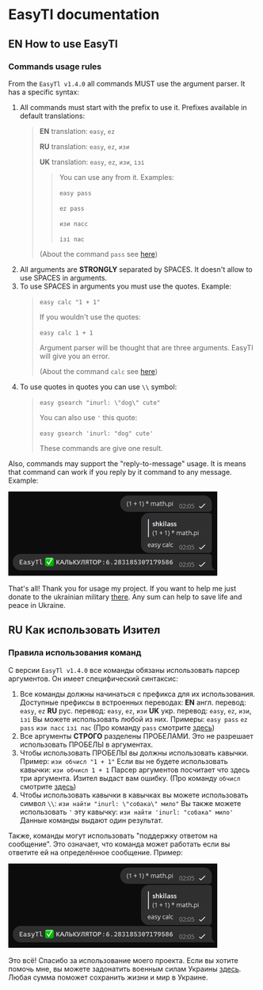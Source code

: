 # EasyTl documentation

## **EN** How to use EasyTl

### Commands usage rules
From the `EasyTl v1.4.0` all commands MUST use the argument parser. It has a specific syntax:

1. All commands must start with the prefix to use it. Prefixes available in default translations:
   >
   > **EN** translation: `easy`, `ez`
   > 
   > **RU** translation: `easy`, `ez`, `изи`
   > 
   > **UK** translation: `easy`, `ez`, `изи`, `ізі`
   > 
   >> You can use any from it. Examples:
   >>
   >>    `easy pass`
   >>
   >>    `ez pass`
   >>
   >>    `изи пасс`
   >>
   >>    `ізі пас`
   >>
   > (About the command `pass` see [here](../plugins/core-plugin.md#pass-command))
2. All arguments are **STRONGLY** separated by SPACES. It doesn't allow to use SPACES in arguments.
3. To use SPACES in arguments you must use the quotes. Example:
   >
   > `easy calc "1 + 1"`
   > 
   > If you wouldn't use the quotes:
   > 
   >`easy calc 1 + 1`
   > 
   > Argument parser will be thought that are three arguments. EasyTl will give you an error.
   > 
   > (About the command `calc` see [here](../plugins/core-plugin.md#calculator-command))
4. To use quotes in quotes you can use `\\` symbol:
   >
   > `easy gsearch "inurl: \"dog\" cute"`
   > 
   > You can also use `'` this quote:
   > 
   > `easy gsearch 'inurl: "dog" cute'`
   > 
   > These commands are give one result.

Also, commands may support the "reply-to-message" usage. It is means that command can work if you reply by it command to any message. 
Example:

![Reply-to-message usage screenshot](../screenshots/reply-to-message-usage.png)

That's all! Thank you for usage my project.
If you want to help me just donate to the ukrainian military [there](https://savelife.in.ua/en/donate-en). 
Any sum can help to save life and peace in Ukraine.

## **RU** Как использовать Изител

### Правила использования команд
С версии `EasyTl v1.4.0` все команды обязаны использовать парсер аргументов. Он имеет специфический синтаксис:

1. Все команды должны начинаться с префикса для их использования. Доступные префиксы в встроенных переводах:
    **EN** англ. перевод: `easy`, `ez`
    **RU** рус.  перевод: `easy`, `ez`, `изи`
    **UK** укр.  перевод: `easy`, `ez`, `изи`, `ізі`
    Вы можете использовать любой из них. Примеры:
        `easy pass`
        `ez pass`
        `изи пасс`
        `ізі пас`
   (Про команду `pass` смотрите [здесь](../plugins/core-plugin.md#команда-пасс))
2. Все аргументы **СТРОГО** разделены ПРОБЕЛАМИ. Это не разрешает использовать ПРОБЕЛЫ в аргументах.
3. Чтобы использовать ПРОБЕЛЫ вы должны использовать кавычки. Пример:
    `изи обчисл "1 + 1"`
    Если вы не будете использовать кавычки:
    `изи обчисл 1 + 1`
    Парсер аргументов посчитает что здесь три аргумента. Изител выдаст вам ошибку.
    (Про команду `обчисл` смотрите [здесь](../plugins/core-plugin.md#команда-обчисл))
4. Чтобы использовать кавычки в кавычках вы можете использовать символ `\\`:
    `изи найти "inurl: \"собака\" мило"`
    Вы также можете использовать `'` эту кавычку:
    `изи найти 'inurl: "собака" мило'`
    Данные команды выдают один результат.

Также, команды могут использовать "поддержку ответом на сообщение". Это означает, что команда может работать если вы ответите ей на определённое сообщение. 
Пример:

![Reply-to-message usage screenshot](../screenshots/reply-to-message-usage.png)

Это всё! Спасибо за использование моего проекта.
Если вы хотите помочь мне, вы можете задонатить военным силам Украины [здесь](https://savelife.in.ua/en/donate-en). 
Любая сумма поможет сохранить жизни и мир в Украине.
